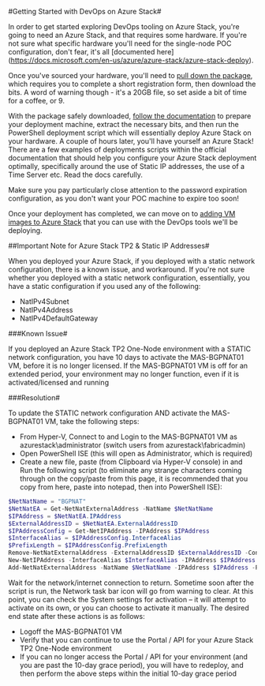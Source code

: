 #Getting Started with DevOps on Azure Stack#

In order to get started exploring DevOps tooling on Azure Stack, you're going to need an Azure Stack, and that requires some hardware. If you're not sure what specific hardware you'll need for the single-node POC configuration, don't fear, it's all [documented here]
(https://docs.microsoft.com/en-us/azure/azure-stack/azure-stack-deploy).

Once you've sourced your hardware, you'll need to [pull down the package](https://azure.microsoft.com/en-us/overview/azure-stack/try/?v=try), which requires you to complete a short registration form, then download the bits. A word of warning though - it's a 20GB file, so set aside a bit of time for a coffee, or 9.

With the package safely downloaded, [follow the documentation](https://docs.microsoft.com/en-us/azure/azure-stack/azure-stack-run-powershell-script) to prepare your deployment machine, extract the necessary bits, and then run the PowerShell deployment script which will essentially deploy Azure Stack on your hardware. A couple of hours later, you'll have yourself an Azure Stack! There are a few examples of deployments scripts within the official documentation that should help you configure your Azure Stack deployment optimally, specifically around the use of Static IP addresses, the use of a Time Server etc. Read the docs carefully.

Make sure you pay particularly close attention to the password expiration configuration, as you don't want your POC machine to expire too soon!

Once your deployment has completed, we can move on to [adding VM images to Azure Stack](https://github.com/Microsoft/PartsUnlimitedMRP/deploy/azurestack/docs/adding_vm_images.md) that you can use with the DevOps tools we'll be deploying.

##Important Note for Azure Stack TP2 & Static IP Addresses#

When you deployed your Azure Stack, if you deployed with a static network configuration, there is a known issue, and workaround. If you're not sure whether you deployed with a static network configuration, essentially, you have a static configuration if you used any of the following:

- NatIPv4Subnet
- NatIPv4Address
- NatIPv4DefaultGateway

###Known Issue#

If you deployed an Azure Stack TP2 One-Node environment with a STATIC network configuration, you have 10 days to activate the MAS-BGPNAT01 VM, before it is no longer licensed. If the MAS-BGPNAT01 VM is off for an extended period, your environment may no longer function, even if it is activated/licensed and running

###Resolution#

To update the STATIC network configuration AND activate the MAS-BGPNAT01 VM, take the following steps:

- From Hyper-V, Connect to and Login to the MAS-BGPNAT01 VM as azurestack\administrator (switch users from azurestack\fabricadmin)
- Open PowerShell ISE (this will open as Administrator, which is required)
- Create a new file, paste (from Clipboard via Hyper-V console) in and Run the following script (to eliminate any strange characters coming through on the copy/paste from this page, it is recommended that you copy from here, paste into notepad, then into PowerShell ISE):

```PowerShell
$NetNatName = "BGPNAT"
$NetNatEA = Get-NetNatExternalAddress -NatName $NetNatName
$IPAddress = $NetNatEA.IPAddress
$ExternalAddressID = $NetNatEA.ExternalAddressID
$IPAddressConfig = Get-NetIPAddress -IPAddress $IPAddress
$InterfaceAlias = $IPAddressConfig.InterfaceAlias
$PrefixLength = $IPAddressConfig.PrefixLength
Remove-NetNatExternalAddress -ExternalAddressID $ExternalAddressID -Confirm:$false
New-NetIPAddress -InterfaceAlias $InterfaceAlias -IPAddress $IPAddress -PrefixLength $PrefixLength
Add-NetNatExternalAddress -NatName $NetNatName -IPAddress $IPAddress -PortStart 4096 -PortEnd 49151
```

Wait for the network/internet connection to return. Sometime soon after the script is run, the Network task bar icon will go from warning to clear. At this point, you can check the System settings for activation – it will attempt to activate on its own, or you can choose to activate it manually. The desired end state after these actions is as follows:

- Logoff the MAS-BGPNAT01 VM
- Verify that you can continue to use the Portal / API for your Azure Stack TP2 One-Node environment
- If you can no longer access the Portal / API for your environment (and you are past the 10-day grace period), you will have to redeploy, and then perform the above steps within the initial 10-day grace period
